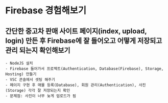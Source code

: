 # Firebase 경험해보기
## 간단한 중고차 판매 사이트 페이지(index, upload, login) 만든 후 Firebase에 잘 들어오고 어떻게 저장되고 관리 되는지 확인해보기
    - NodeJS 설치
    - Firebase 들어가서 프로젝트(Authentication, Database(Firebase), Storage, Hosting) 만들기
    - VSC 콘솔에서 셋팅 해주기
    - 페이지 구현 후 매물 등록(Database), 회원 관리(Authentication), 사진(Storage) 각각 잘 저장되는지 확인
    - 문제점: 사진이 너무 늦게 업로드가 됨 
